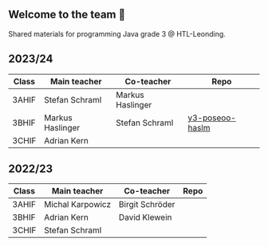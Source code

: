 ## Welcome to the team 🙌
Shared materials for programming Java grade 3 @ HTL-Leonding.

## 2023/24
| Class | Main teacher | Co-teacher | Repo |
| --- | --- | --- | --- |
| 3AHIF | Stefan Schraml| Markus Haslinger | 
| 3BHIF | Markus Haslinger | Stefan Schraml | [y3-poseoo-haslm](https://github.com/htl-leo-prog-3/y3-poseoo-haslm)
| 3CHIF | Adrian Kern |  | 


## 2022/23
| Class | Main teacher | Co-teacher| Repo |
| --- | --- | --- | --- |
| 3AHIF | Michal Karpowicz | Birgit Schröder | 
| 3BHIF | Adrian Kern | David Klewein | 
| 3CHIF | Stefan Schraml |  | 
